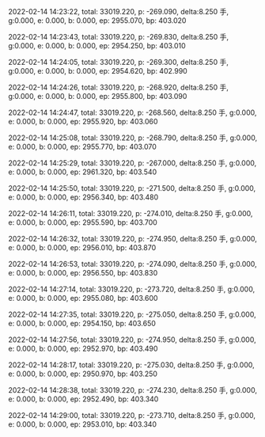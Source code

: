 2022-02-14 14:23:22, total: 33019.220, p: -269.090, delta:8.250 手, g:0.000, e: 0.000, b: 0.000, ep: 2955.070, bp: 403.020

2022-02-14 14:23:43, total: 33019.220, p: -269.830, delta:8.250 手, g:0.000, e: 0.000, b: 0.000, ep: 2954.250, bp: 403.010

2022-02-14 14:24:05, total: 33019.220, p: -269.300, delta:8.250 手, g:0.000, e: 0.000, b: 0.000, ep: 2954.620, bp: 402.990

2022-02-14 14:24:26, total: 33019.220, p: -268.920, delta:8.250 手, g:0.000, e: 0.000, b: 0.000, ep: 2955.800, bp: 403.090

2022-02-14 14:24:47, total: 33019.220, p: -268.560, delta:8.250 手, g:0.000, e: 0.000, b: 0.000, ep: 2955.920, bp: 403.060

2022-02-14 14:25:08, total: 33019.220, p: -268.790, delta:8.250 手, g:0.000, e: 0.000, b: 0.000, ep: 2955.770, bp: 403.070

2022-02-14 14:25:29, total: 33019.220, p: -267.000, delta:8.250 手, g:0.000, e: 0.000, b: 0.000, ep: 2961.320, bp: 403.540

2022-02-14 14:25:50, total: 33019.220, p: -271.500, delta:8.250 手, g:0.000, e: 0.000, b: 0.000, ep: 2956.340, bp: 403.480

2022-02-14 14:26:11, total: 33019.220, p: -274.010, delta:8.250 手, g:0.000, e: 0.000, b: 0.000, ep: 2955.590, bp: 403.700

2022-02-14 14:26:32, total: 33019.220, p: -274.950, delta:8.250 手, g:0.000, e: 0.000, b: 0.000, ep: 2956.010, bp: 403.870

2022-02-14 14:26:53, total: 33019.220, p: -274.090, delta:8.250 手, g:0.000, e: 0.000, b: 0.000, ep: 2956.550, bp: 403.830

2022-02-14 14:27:14, total: 33019.220, p: -273.720, delta:8.250 手, g:0.000, e: 0.000, b: 0.000, ep: 2955.080, bp: 403.600

2022-02-14 14:27:35, total: 33019.220, p: -275.050, delta:8.250 手, g:0.000, e: 0.000, b: 0.000, ep: 2954.150, bp: 403.650

2022-02-14 14:27:56, total: 33019.220, p: -274.950, delta:8.250 手, g:0.000, e: 0.000, b: 0.000, ep: 2952.970, bp: 403.490

2022-02-14 14:28:17, total: 33019.220, p: -275.030, delta:8.250 手, g:0.000, e: 0.000, b: 0.000, ep: 2950.970, bp: 403.250

2022-02-14 14:28:38, total: 33019.220, p: -274.230, delta:8.250 手, g:0.000, e: 0.000, b: 0.000, ep: 2952.490, bp: 403.340

2022-02-14 14:29:00, total: 33019.220, p: -273.710, delta:8.250 手, g:0.000, e: 0.000, b: 0.000, ep: 2953.010, bp: 403.340